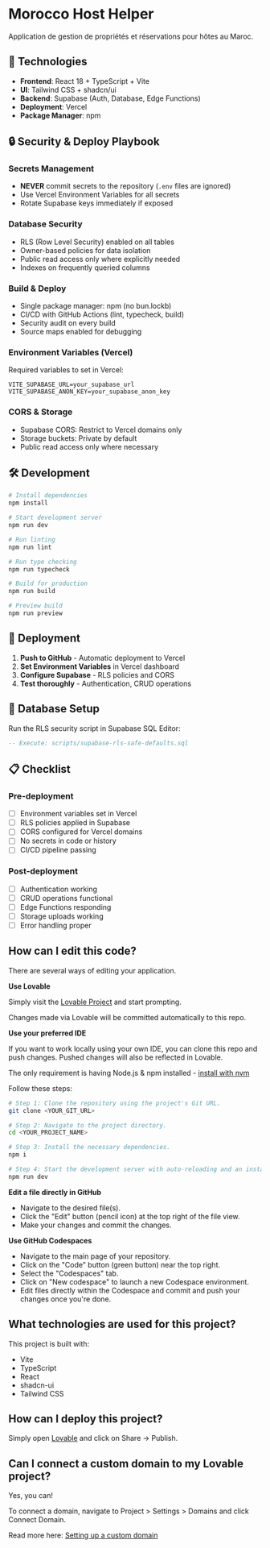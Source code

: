 # Morocco Host Helper

Application de gestion de propriétés et réservations pour hôtes au Maroc.

## 🚀 Technologies

- **Frontend**: React 18 + TypeScript + Vite
- **UI**: Tailwind CSS + shadcn/ui
- **Backend**: Supabase (Auth, Database, Edge Functions)
- **Deployment**: Vercel
- **Package Manager**: npm

## 🔒 Security & Deploy Playbook

### **Secrets Management**
- **NEVER** commit secrets to the repository (`.env` files are ignored)
- Use Vercel Environment Variables for all secrets
- Rotate Supabase keys immediately if exposed

### **Database Security**
- RLS (Row Level Security) enabled on all tables
- Owner-based policies for data isolation
- Public read access only where explicitly needed
- Indexes on frequently queried columns

### **Build & Deploy**
- Single package manager: npm (no bun.lockb)
- CI/CD with GitHub Actions (lint, typecheck, build)
- Security audit on every build
- Source maps enabled for debugging

### **Environment Variables (Vercel)**
Required variables to set in Vercel:
```
VITE_SUPABASE_URL=your_supabase_url
VITE_SUPABASE_ANON_KEY=your_supabase_anon_key
```

### **CORS & Storage**
- Supabase CORS: Restrict to Vercel domains only
- Storage buckets: Private by default
- Public read access only where necessary

## 🛠️ Development

```bash
# Install dependencies
npm install

# Start development server
npm run dev

# Run linting
npm run lint

# Run type checking
npm run typecheck

# Build for production
npm run build

# Preview build
npm run preview
```

## 🚀 Deployment

1. **Push to GitHub** - Automatic deployment to Vercel
2. **Set Environment Variables** in Vercel dashboard
3. **Configure Supabase** - RLS policies and CORS
4. **Test thoroughly** - Authentication, CRUD operations

## 🔧 Database Setup

Run the RLS security script in Supabase SQL Editor:
```sql
-- Execute: scripts/supabase-rls-safe-defaults.sql
```

## 📋 Checklist

### Pre-deployment
- [ ] Environment variables set in Vercel
- [ ] RLS policies applied in Supabase
- [ ] CORS configured for Vercel domains
- [ ] No secrets in code or history
- [ ] CI/CD pipeline passing

### Post-deployment
- [ ] Authentication working
- [ ] CRUD operations functional
- [ ] Edge Functions responding
- [ ] Storage uploads working
- [ ] Error handling proper

## How can I edit this code?

There are several ways of editing your application.

**Use Lovable**

Simply visit the [Lovable Project](https://lovable.dev/projects/1f998fb3-b22b-4218-9b35-a319af13f031) and start prompting.

Changes made via Lovable will be committed automatically to this repo.

**Use your preferred IDE**

If you want to work locally using your own IDE, you can clone this repo and push changes. Pushed changes will also be reflected in Lovable.

The only requirement is having Node.js & npm installed - [install with nvm](https://github.com/nvm-sh/nvm#installing-and-updating)

Follow these steps:

```sh
# Step 1: Clone the repository using the project's Git URL.
git clone <YOUR_GIT_URL>

# Step 2: Navigate to the project directory.
cd <YOUR_PROJECT_NAME>

# Step 3: Install the necessary dependencies.
npm i

# Step 4: Start the development server with auto-reloading and an instant preview.
npm run dev
```

**Edit a file directly in GitHub**

- Navigate to the desired file(s).
- Click the "Edit" button (pencil icon) at the top right of the file view.
- Make your changes and commit the changes.

**Use GitHub Codespaces**

- Navigate to the main page of your repository.
- Click on the "Code" button (green button) near the top right.
- Select the "Codespaces" tab.
- Click on "New codespace" to launch a new Codespace environment.
- Edit files directly within the Codespace and commit and push your changes once you're done.

## What technologies are used for this project?

This project is built with:

- Vite
- TypeScript
- React
- shadcn-ui
- Tailwind CSS

## How can I deploy this project?

Simply open [Lovable](https://lovable.dev/projects/1f998fb3-b22b-4218-9b35-a319af13f031) and click on Share -> Publish.

## Can I connect a custom domain to my Lovable project?

Yes, you can!

To connect a domain, navigate to Project > Settings > Domains and click Connect Domain.

Read more here: [Setting up a custom domain](https://docs.lovable.dev/tips-tricks/custom-domain#step-by-step-guide)
